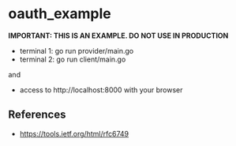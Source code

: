 oauth_example
=============

**IMPORTANT: THIS IS AN EXAMPLE. DO NOT USE IN PRODUCTION**

* terminal 1: go run provider/main.go
* terminal 2: go run client/main.go

and

* access to http://localhost:8000 with your browser

## References

* https://tools.ietf.org/html/rfc6749
